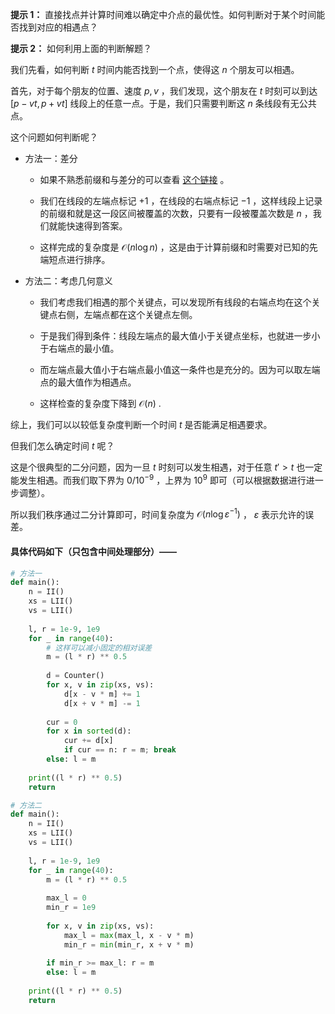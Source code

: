 **提示 1：** 直接找点并计算时间难以确定中介点的最优性。如何判断对于某个时间能否找到对应的相遇点？

**提示 2：** 如何利用上面的判断解题？

我们先看，如何判断 $t$ 时间内能否找到一个点，使得这 $n$ 个朋友可以相遇。

首先，对于每个朋友的位置、速度 $p, v$ ，我们发现，这个朋友在 $t$ 时刻可以到达 $[p-vt, p+vt]$ 线段上的任意一点。于是，我们只需要判断这 $n$ 条线段有无公共点。

这个问题如何判断呢？

- 方法一：差分

    - 如果不熟悉前缀和与差分的可以查看 [这个链接](https://oi-wiki.org/basic/prefix-sum/) 。
    
    - 我们在线段的左端点标记 $+1$ ，在线段的右端点标记 $-1$ ，这样线段上记录的前缀和就是这一段区间被覆盖的次数，只要有一段被覆盖次数是 $n$ ，我们就能快速得到答案。
    
    - 这样完成的复杂度是 $\mathcal{O}(n\log n)$ ，这是由于计算前缀和时需要对已知的先端短点进行排序。

- 方法二：考虑几何意义

    - 我们考虑我们相遇的那个关键点，可以发现所有线段的右端点均在这个关键点右侧，左端点都在这个关键点左侧。

    - 于是我们得到条件：线段左端点的最大值小于关键点坐标，也就进一步小于右端点的最小值。

    - 而左端点最大值小于右端点最小值这一条件也是充分的。因为可以取左端点的最大值作为相遇点。

    - 这样检查的复杂度下降到 $\mathcal{O}(n)$ .

综上，我们可以以较低复杂度判断一个时间 $t$ 是否能满足相遇要求。

但我们怎么确定时间 $t$ 呢？

这是个很典型的二分问题，因为一旦 $t$ 时刻可以发生相遇，对于任意 $t'>t$ 也一定能发生相遇。而我们取下界为 $0 / 10^{-9}$ ，上界为 $10^9$ 即可（可以根据数据进行进一步调整）。

所以我们秩序通过二分计算即可，时间复杂度为 $\mathcal{O}(n\log ε^{-1})$ ， $ε$ 表示允许的误差。

#### 具体代码如下（只包含中间处理部分）——

```Python []
# 方法一
def main():
    n = II()
    xs = LII()
    vs = LII()
    
    l, r = 1e-9, 1e9
    for _ in range(40):
        # 这样可以减小固定的相对误差
        m = (l * r) ** 0.5
        
        d = Counter()
        for x, v in zip(xs, vs):
            d[x - v * m] += 1
            d[x + v * m] -= 1
        
        cur = 0
        for x in sorted(d):
            cur += d[x]
            if cur == n: r = m; break
        else: l = m
    
    print((l * r) ** 0.5)
    return

# 方法二
def main():
    n = II()
    xs = LII()
    vs = LII()
    
    l, r = 1e-9, 1e9
    for _ in range(40):
        m = (l * r) ** 0.5
        
        max_l = 0
        min_r = 1e9
        
        for x, v in zip(xs, vs):
            max_l = max(max_l, x - v * m)
            min_r = min(min_r, x + v * m)
        
        if min_r >= max_l: r = m
        else: l = m
    
    print((l * r) ** 0.5)
    return
```